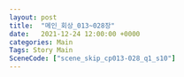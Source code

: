 ```yaml
---
layout: post
title:  "메인_회상_013~028장"
date:   2021-12-24 12:00:00 +0000
categories: Main
Tags: Story Main
SceneCode: ["scene_skip_cp013-028_q1_s10"]
---
```

